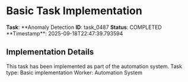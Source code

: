 # Basic Task Implementation

**Task**: **Anomaly Detection
**ID**: task_0487
**Status**: COMPLETED
**Timestamp\*\*: 2025-09-18T22:47:39.793594

## Implementation Details

This task has been implemented as part of the automation system.
Task type: Basic implementation
Worker: Automation System
